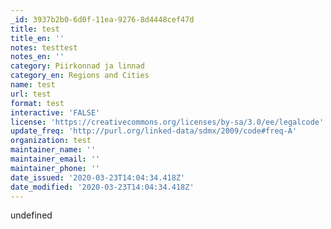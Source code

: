 ```yaml
---
_id: 3937b2b0-6d0f-11ea-9276-8d4448cef47d
title: test
title_en: ''
notes: testtest
notes_en: ''
category: Piirkonnad ja linnad
category_en: Regions and Cities
name: test
url: test
format: test
interactive: 'FALSE'
license: 'https://creativecommons.org/licenses/by-sa/3.0/ee/legalcode'
update_freq: 'http://purl.org/linked-data/sdmx/2009/code#freq-A'
organization: test
maintainer_name: ''
maintainer_email: ''
maintainer_phone: ''
date_issued: '2020-03-23T14:04:34.418Z'
date_modified: '2020-03-23T14:04:34.418Z'
---
```

undefined

